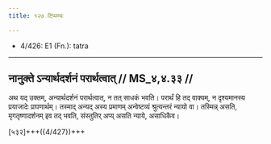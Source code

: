 ```yaml
---
title: १२७ टिप्पण्यः

---
```

- 4/426: E1 (Fn.): tatra

____________________________________________


## नानुक्ते ऽन्यार्थदर्शनं परार्थत्वात् // MS_४,४.३३ //

अथ यद् उक्तम्, अन्यार्थदर्शनं परार्थत्वात्, न तत् साधकं भवति। परार्थं हि तद् वाक्यम्, न दृश्यमानस्य प्रयाजादेः प्रापणार्थम्। तस्माद् अन्यद् अस्य प्रमाणम् अन्वेष्टव्यं श्रुत्यन्तरं न्यायो वा। तस्मिन्न् असति, मृगतृष्णादर्शनम् इव तद् भवति, संस्तुतिर् अप्य् असति न्याये, असाधिकैव।

[५३२]+++({4/427})+++